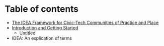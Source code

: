 # Table of contents

* [The IDEA Framework for Civic-Tech Communities of Practice and Place](README.md)
* [Introduction and Getting Started](goals/README.md)
  * Untitled
* IDEA: An explication of terms

